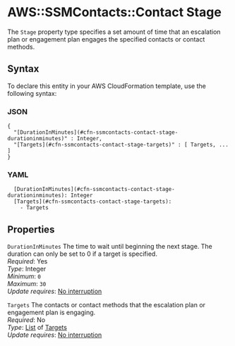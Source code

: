 # AWS::SSMContacts::Contact Stage<a name="aws-properties-ssmcontacts-contact-stage"></a>

The `Stage` property type specifies a set amount of time that an escalation plan or engagement plan engages the specified contacts or contact methods\.

## Syntax<a name="aws-properties-ssmcontacts-contact-stage-syntax"></a>

To declare this entity in your AWS CloudFormation template, use the following syntax:

### JSON<a name="aws-properties-ssmcontacts-contact-stage-syntax.json"></a>

```
{
  "[DurationInMinutes](#cfn-ssmcontacts-contact-stage-durationinminutes)" : Integer,
  "[Targets](#cfn-ssmcontacts-contact-stage-targets)" : [ Targets, ... ]
}
```

### YAML<a name="aws-properties-ssmcontacts-contact-stage-syntax.yaml"></a>

```
  [DurationInMinutes](#cfn-ssmcontacts-contact-stage-durationinminutes): Integer
  [Targets](#cfn-ssmcontacts-contact-stage-targets): 
    - Targets
```

## Properties<a name="aws-properties-ssmcontacts-contact-stage-properties"></a>

`DurationInMinutes`  <a name="cfn-ssmcontacts-contact-stage-durationinminutes"></a>
The time to wait until beginning the next stage\. The duration can only be set to 0 if a target is specified\.  
*Required*: Yes  
*Type*: Integer  
*Minimum*: `0`  
*Maximum*: `30`  
*Update requires*: [No interruption](https://docs.aws.amazon.com/AWSCloudFormation/latest/UserGuide/using-cfn-updating-stacks-update-behaviors.html#update-no-interrupt)

`Targets`  <a name="cfn-ssmcontacts-contact-stage-targets"></a>
The contacts or contact methods that the escalation plan or engagement plan is engaging\.  
*Required*: No  
*Type*: [List](aws-properties-ssmcontacts-contact-targets.md) of [Targets](aws-properties-ssmcontacts-contact-targets.md)  
*Update requires*: [No interruption](https://docs.aws.amazon.com/AWSCloudFormation/latest/UserGuide/using-cfn-updating-stacks-update-behaviors.html#update-no-interrupt)